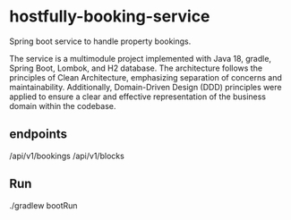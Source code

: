 # hostfully-booking-service
Spring boot service to handle property bookings. 

The service is a multimodule project implemented with Java 18, gradle, Spring Boot, Lombok, and H2 database. The architecture follows the principles of Clean Architecture, emphasizing separation of concerns and maintainability. Additionally, Domain-Driven Design (DDD) principles were applied to ensure a clear and effective representation of the business domain within the codebase.

## endpoints
/api/v1/bookings
/api/v1/blocks

## Run 
./gradlew bootRun



